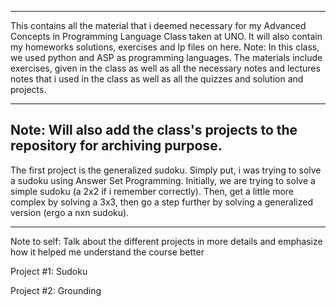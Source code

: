 ----------------------------

This contains all the material that i deemed necessary for my Advanced Concepts in Programming Language Class taken at UNO.
It will also contain my homeworks solutions, exercises and lp files on here.
Note: In this class, we used python and ASP as programming languages.
The materials include exercises, given in the class as well as all the necessary notes and lectures notes that i used in the class as well as all the quizzes and solution and projects.

-------------------------------
Note: Will also add the class's projects to the repository for archiving purpose.
-------------------------------

The first project is the generalized sudoku. Simply put, i was trying to solve a sudoku using Answer Set Programming. Initially, we are trying to solve a simple sudoku (a 2x2 if i remember correctly). Then, get a little more complex by solving a 3x3, then go a step further by solving a generalized version (ergo a nxn sudoku).

-------------------------------
Note to self: Talk about the different projects in more details and emphasize how it helped me understand the course better

Project #1: Sudoku

Project #2: Grounding
